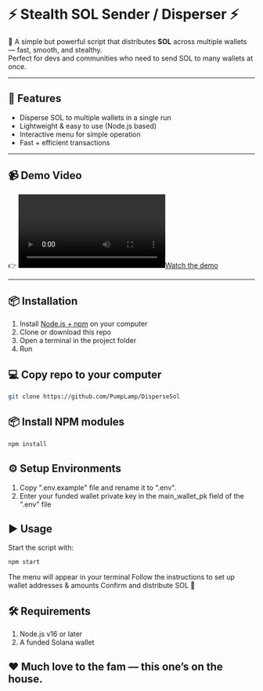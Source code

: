 # ⚡ Stealth SOL Sender / Disperser ⚡


🤫 A simple but powerful script that distributes **SOL** across multiple wallets — fast, smooth, and stealthy.  
Perfect for devs and communities who need to send SOL to many wallets at once.


---



## 🚀 Features
- Disperse SOL to multiple wallets in a single run
- Lightweight & easy to use (Node.js based)
- Interactive menu for simple operation
- Fast + efficient transactions

---



## 📹 Demo Video
👉 [![Watch the demo](./demo/drift-disperse-demo.mp4)](./demo/drift-disperse-demo.mp4)

---



## 📦 Installation

1. Install [Node.js + npm](https://nodejs.org/) on your computer  
2. Clone or download this repo  
3. Open a terminal in the project folder  
4. Run


## 💻 Copy repo to your computer
```bash
git clone https://github.com/PumpLamp/DisperseSol
```


## 📦 Install NPM modules
```bash
npm install
```


## ⚙️ Setup Environments
1. Copy ".env.example" file  and rename it to ".env".
2. Enter your funded wallet private key in the main_wallet_pk field of the ".env" file



## ▶️ Usage
Start the script with:
```bash
npm start
```
The menu will appear in your terminal
Follow the instructions to set up wallet addresses & amounts
Confirm and distribute SOL 🚀



## 🛠 Requirements
1. Node.js v16 or later
2. A funded Solana wallet


## ❤️ Much love to the fam — this one’s on the house.

